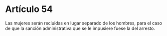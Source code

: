 # Artículo 54

Las mujeres serán recluidas en lugar separado de los hombres, para el caso de que la sanción administrativa que se le impusiere fuese la del arresto.